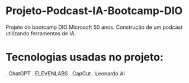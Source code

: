 # Projeto-Podcast-IA-Bootcamp-DIO
Projeto do bootcamp DIO Microsoft 50 anos. Construção de um podcast utilizando ferramentas de IA.
# Tecnologias usadas no projeto:
. ChatGPT
. ELEVENLABS
. CapCut
. Leonardo AI
